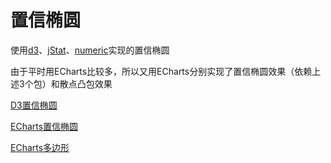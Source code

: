 # 置信椭圆

使用[d3](https://d3js.org/)、[jStat](https://github.com/jstat/jstat)、[numeric](https://github.com/sloisel/numeric)实现的置信椭圆

由于平时用ECharts比较多，所以又用ECharts分别实现了置信椭圆效果（依赖上述3个包）和散点凸包效果

[D3置信椭圆](./D3置信椭圆.png)

[ECharts置信椭圆](./ECharts置信椭圆.png)

[ECharts多边形](./ECharts多边形.png)
